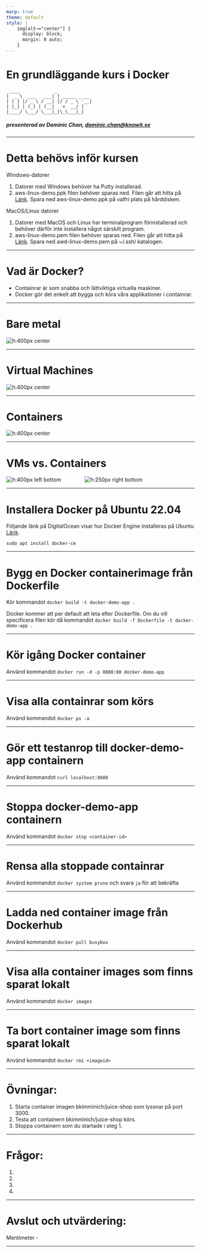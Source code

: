 ```yaml
---
marp: true
theme: default
style: |
    img[alt~="center"] {
      display: block;
      margin: 0 auto;
    }
---
```


# En grundläggande kurs i Docker

```
 ____             _                
|  _ \  ___   ___| | _____ _ __  
| | | |/ _ \ / __| |/ / _ \ '__| 
| |_| | (_) | (__|   <  __/ |   
|____/ \___/ \___|_|\_\___|_|   

```
##### presenterad av Dominic Chan, dominic.chan@knowit.se

---

# Detta behövs inför kursen

Windows-datorer
1. Datorer med Windows behöver ha Putty installerad.
2. aws-linux-demo.ppk filen behöver sparas ned. Filen går att hitta på [Länk](https://knowit.sharepoint.com/:f:/r/sites/O365-Development/Shared%20Documents/Cloud%20native/SSH-key?csf=1&web=1&e=qbYYiW). Spara ned aws-linux-demo.ppk på valfri plats på hårddisken.

MacOS/Linux datorer
1. Datorer med MacOS och Linux har terminalprogram förinstallerad och behöver därför inte installera något särskilt program.
2. aws-linux-demo.pem filen behöver sparas ned. Filen går att hitta på [Länk](https://knowit.sharepoint.com/:f:/r/sites/O365-Development/Shared%20Documents/Cloud%20native/SSH-key?csf=1&web=1&e=qbYYiW). Spara ned awd-linux-demo.pem på ~/.ssh/ katalogen.

---

# Vad är Docker?

- Containrar är som snabba och lättviktiga virtuella maskiner.
- Docker gör det enkelt att bygga och köra våra applikationer i containrar.

 
---

# Bare metal
![h:400px center](./images/baremetal.png)


---

# Virtual Machines
![h:400px center](./images/VM_arch.png)


---

# Containers
![h:400px center](./images/containers.png)


---

# VMs vs. Containers
![h:400px left bottom](./images/VM_arch.png)&nbsp;&nbsp;&nbsp;&nbsp;&nbsp;&nbsp;&nbsp;&nbsp;&nbsp;&nbsp;&nbsp;&nbsp;&nbsp;&nbsp;&nbsp;&nbsp;![h:250px right bottom](./images/containers.png)


---

# Installera Docker på Ubuntu 22.04
Följande länk på DigitalOcean visar hur Docker Engine installeras på Ubuntu [Länk](https://www.digitalocean.com/community/tutorials/how-to-install-and-use-docker-on-ubuntu-22-04).

`sudo apt install docker-ce`

---

# Bygg en Docker containerimage från Dockerfile

Kör kommandot `docker build -t docker-demo-app .`

Docker kommer att per default att leta efter Dockerfile. Om du vill specificera filen kör då kommandot `docker build -f Dockerfile -t docker-demo-app .`

---

# Kör igång Docker container

Använd kommandot `docker run -d -p 8080:80 docker-demo-app`

---

# Visa alla containrar som körs

Använd kommandot `docker ps -a`

---

# Gör ett testanrop till docker-demo-app containern

Använd kommandot `curl localhost:8080`

---

# Stoppa docker-demo-app containern

Använd kommandot `docker stop <container-id>`

---

# Rensa alla stoppade containrar

Använd kommandot `docker system prune` och svara `ja` för att bekräfta

---

# Ladda ned container image från Dockerhub

Använd kommandot `docker pull busybox`

---

# Visa alla container images som finns sparat lokalt

Använd kommandot `docker images`

---

# Ta bort container image som finns sparat lokalt

Använd kommandot `docker rmi <imageid>`

---

# Övningar:
1. Starta container imagen bkimminich/juice-shop som lyssnar på port 3000.
2. Testa att containern bkimminich/juice-shop körs.
3. Stoppa containern som du startade i steg 1.

---

# Frågor:
1. 
2. 
3. 
4. 

---

# Avslut och utvärdering:

Mentimeter - 

---
